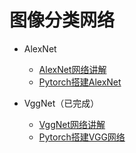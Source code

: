  # 图像分类网络  
 
 * AlexNet
    * [AlexNet网络讲解](https://blog.csdn.net/AugustMe/article/details/108488873)
    * [Pytorch搭建AlexNet](https://blog.csdn.net/AugustMe/article/details/108488873)
  
  * VggNet（已完成）
    * [VggNet网络讲解](https://blog.csdn.net/AugustMe/article/details/108519132)
    * [Pytorch搭建VGG网络](https://blog.csdn.net/AugustMe/article/details/108519132)  




